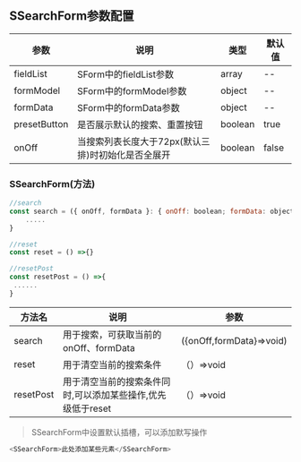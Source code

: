 ## SSearchForm参数配置 


| 参数 | 说明 | 类型 | 默认值 |
| ------ | ------ | ------ |  ------ |
| fieldList | SForm中的fieldList参数 | array | -- |
| formModel | SForm中的formModel参数 | object | -- |
| formData | SForm中的formData参数 | object | -- |
| presetButton | 是否展示默认的搜索、重置按钮 | boolean | true |
| onOff | 当搜索列表长度大于72px(默认三排)时初始化是否全展开 | boolean | false |


### SSearchForm(方法)

```js
//search
const search = ({ onOff, formData }: { onOff: boolean; formData: object }) =>{
    .....
}

//reset
const reset = () =>{}

//resetPost
const resetPost = () =>{
 ......
}

```
| 方法名 | 说明 | 参数 |
| ------ | ------ | ------ |
| search | 用于搜索，可获取当前的onOff、formData | ({onOff,formData}=>void) |
| reset | 用于清空当前的搜索条件 | （）=>void | 
| resetPost | 用于清空当前的搜索条件同时,可以添加某些操作,优先级低于reset | （）=>void |

> SSearchForm中设置默认插槽，可以添加默写操作
```js
<SSearchForm>此处添加某些元素</SSearchForm>
```
